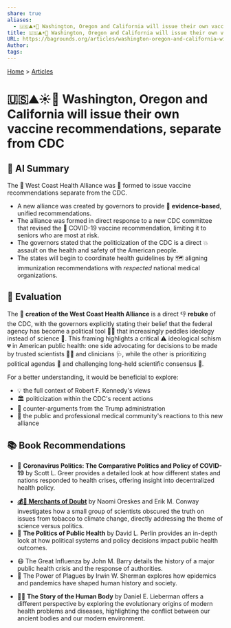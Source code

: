 ```yaml
---
share: true
aliases:
  - 🇺🇸⛰️☀️💉 Washington, Oregon and California will issue their own vaccine recommendations, separate from CDC
title: 🇺🇸⛰️☀️💉 Washington, Oregon and California will issue their own vaccine recommendations, separate from CDC
URL: https://bagrounds.org/articles/washington-oregon-and-california-will-issue-their-own-vaccine-recommendations-separate-from-cdc
Author:
tags:
---
```

[Home](../index.md) > [Articles](./index.md)  
# 🇺🇸⛰️☀️💉 Washington, Oregon and California will issue their own vaccine recommendations, separate from CDC  
  
## 🤖 AI Summary  
  
The 🤝 West Coast Health Alliance was 🧪 formed to issue vaccine recommendations separate from the CDC.  
  
- A new alliance was created by governors to provide 🧬 **evidence-based**, unified recommendations.  
- The alliance was formed in direct response to a new CDC committee that revised the 💉 COVID-19 vaccine recommendation, limiting it to seniors who are most at risk.  
- The governors stated that the politicization of the CDC is a direct 💥 assault on the health and safety of the American people.  
- The states will begin to coordinate health guidelines by 🗺️ aligning immunization recommendations with *respected* national medical organizations.  
  
## 🤔 Evaluation  
  
The 🤝 **creation of the West Coast Health Alliance** is a direct 👎 **rebuke** of the CDC, with the governors explicitly stating their belief that the federal agency has become a political tool 🧑‍⚖️ that increasingly peddles ideology instead of science 🧪. This framing highlights a critical ⚠️ ideological schism 💔 in American public health: one side advocating for decisions to be made by trusted scientists 👩‍🔬 and clinicians 🩺, while the other is prioritizing political agendas 📣 and challenging long-held scientific consensus 🤔.  
  
For a better understanding, it would be beneficial to explore:  
- 💡 the full context of Robert F. Kennedy's views  
- 🏛️ politicization within the CDC's recent actions  
- 🐘 counter-arguments from the Trump administration  
- 🏥 the public and professional medical community's reactions to this new alliance  
  
## 📚 Book Recommendations  
  
- 🤝 **Coronavirus Politics: The Comparative Politics and Policy of COVID-19** by Scott L. Greer provides a detailed look at how different states and nations responded to health crises, offering insight into decentralized health policy.  
* **[💰🤥 Merchants of Doubt](../books/merchants-of-doubt.md)** by Naomi Oreskes and Erik M. Conway investigates how a small group of scientists obscured the truth on issues from tobacco to climate change, directly addressing the theme of science versus politics.  
* 📜 **The Politics of Public Health** by David L. Perlin provides an in-depth look at how political systems and policy decisions impact public health outcomes.  
- 😷 The Great Influenza by John M. Barry details the history of a major public health crisis and the response of authorities.  
- 🦠 The Power of Plagues by Irwin W. Sherman explores how epidemics and pandemics have shaped human history and society.  
* 🏃‍♂️ **The Story of the Human Body** by Daniel E. Lieberman offers a different perspective by exploring the evolutionary origins of modern health problems and diseases, highlighting the conflict between our ancient bodies and our modern environment.